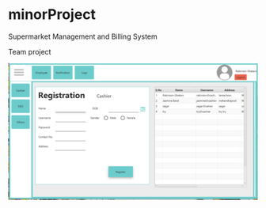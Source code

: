 # minorProject
Supermarket Management and Billing System

Team project

![Screenshot](supermarket1.png)


